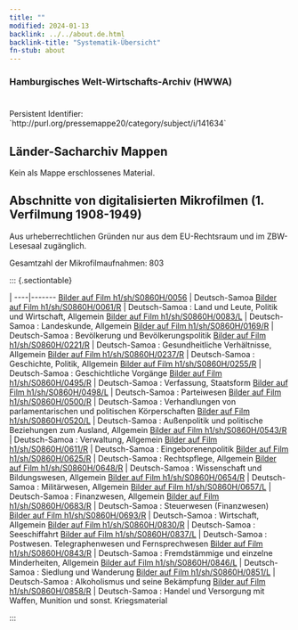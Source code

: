 ```yaml
---
title: ""
modified: 2024-01-13
backlink: ../../about.de.html
backlink-title: "Systematik-Übersicht"
fn-stub: about
---
```


### Hamburgisches Welt-Wirtschafts-Archiv (HWWA)

# 

<div class="hint">Persistent Identifier: `http://purl.org/pressemappe20/category/subject/i/141634`</div>







## Länder-Sacharchiv Mappen





Kein als Mappe erschlossenes Material.



<a id="filmsections" />

## Abschnitte von digitalisierten Mikrofilmen (1. Verfilmung 1908-1949)

<p>Aus urheberrechtlichen Gründen nur aus dem EU-Rechtsraum und im ZBW-Lesesaal zugänglich.</p>


<p>Gesamtzahl der Mikrofilmaufnahmen: 803</p>





::: {.sectiontable}

 | 
----|-------
<a class="btn" href="https://pm20.zbw.eu/film/h1/sh/S0860H/0056" rel="nofollow">Bilder auf Film h1/sh/S0860H/0056</a> | Deutsch-Samoa
<a class="btn" href="https://pm20.zbw.eu/film/h1/sh/S0860H/0061/R" rel="nofollow">Bilder auf Film h1/sh/S0860H/0061/R</a> | Deutsch-Samoa : Land und Leute, Politik und Wirtschaft, Allgemein
<a class="btn" href="https://pm20.zbw.eu/film/h1/sh/S0860H/0083/L" rel="nofollow">Bilder auf Film h1/sh/S0860H/0083/L</a> | Deutsch-Samoa : Landeskunde, Allgemein
<a class="btn" href="https://pm20.zbw.eu/film/h1/sh/S0860H/0169/R" rel="nofollow">Bilder auf Film h1/sh/S0860H/0169/R</a> | Deutsch-Samoa : Bevölkerung und Bevölkerungspolitik
<a class="btn" href="https://pm20.zbw.eu/film/h1/sh/S0860H/0221/R" rel="nofollow">Bilder auf Film h1/sh/S0860H/0221/R</a> | Deutsch-Samoa : Gesundheitliche Verhältnisse, Allgemein
<a class="btn" href="https://pm20.zbw.eu/film/h1/sh/S0860H/0237/R" rel="nofollow">Bilder auf Film h1/sh/S0860H/0237/R</a> | Deutsch-Samoa : Geschichte, Politik, Allgemein
<a class="btn" href="https://pm20.zbw.eu/film/h1/sh/S0860H/0255/R" rel="nofollow">Bilder auf Film h1/sh/S0860H/0255/R</a> | Deutsch-Samoa : Geschichtliche Vorgänge
<a class="btn" href="https://pm20.zbw.eu/film/h1/sh/S0860H/0495/R" rel="nofollow">Bilder auf Film h1/sh/S0860H/0495/R</a> | Deutsch-Samoa : Verfassung, Staatsform
<a class="btn" href="https://pm20.zbw.eu/film/h1/sh/S0860H/0498/L" rel="nofollow">Bilder auf Film h1/sh/S0860H/0498/L</a> | Deutsch-Samoa : Parteiwesen
<a class="btn" href="https://pm20.zbw.eu/film/h1/sh/S0860H/0500/R" rel="nofollow">Bilder auf Film h1/sh/S0860H/0500/R</a> | Deutsch-Samoa : Verhandlungen von parlamentarischen und politischen Körperschaften
<a class="btn" href="https://pm20.zbw.eu/film/h1/sh/S0860H/0520/L" rel="nofollow">Bilder auf Film h1/sh/S0860H/0520/L</a> | Deutsch-Samoa : Außenpolitik und politische Beziehungen zum Ausland, Allgemein
<a class="btn" href="https://pm20.zbw.eu/film/h1/sh/S0860H/0543/R" rel="nofollow">Bilder auf Film h1/sh/S0860H/0543/R</a> | Deutsch-Samoa : Verwaltung, Allgemein
<a class="btn" href="https://pm20.zbw.eu/film/h1/sh/S0860H/0611/R" rel="nofollow">Bilder auf Film h1/sh/S0860H/0611/R</a> | Deutsch-Samoa : Eingeborenenpolitik
<a class="btn" href="https://pm20.zbw.eu/film/h1/sh/S0860H/0625/R" rel="nofollow">Bilder auf Film h1/sh/S0860H/0625/R</a> | Deutsch-Samoa : Rechtspflege, Allgemein
<a class="btn" href="https://pm20.zbw.eu/film/h1/sh/S0860H/0648/R" rel="nofollow">Bilder auf Film h1/sh/S0860H/0648/R</a> | Deutsch-Samoa : Wissenschaft und Bildungswesen, Allgemein
<a class="btn" href="https://pm20.zbw.eu/film/h1/sh/S0860H/0654/R" rel="nofollow">Bilder auf Film h1/sh/S0860H/0654/R</a> | Deutsch-Samoa : Militärwesen, Allgemein
<a class="btn" href="https://pm20.zbw.eu/film/h1/sh/S0860H/0657/L" rel="nofollow">Bilder auf Film h1/sh/S0860H/0657/L</a> | Deutsch-Samoa : Finanzwesen, Allgemein
<a class="btn" href="https://pm20.zbw.eu/film/h1/sh/S0860H/0683/R" rel="nofollow">Bilder auf Film h1/sh/S0860H/0683/R</a> | Deutsch-Samoa : Steuerwesen (Finanzwesen)
<a class="btn" href="https://pm20.zbw.eu/film/h1/sh/S0860H/0693/R" rel="nofollow">Bilder auf Film h1/sh/S0860H/0693/R</a> | Deutsch-Samoa : Wirtschaft, Allgemein
<a class="btn" href="https://pm20.zbw.eu/film/h1/sh/S0860H/0830/R" rel="nofollow">Bilder auf Film h1/sh/S0860H/0830/R</a> | Deutsch-Samoa : Seeschiffahrt
<a class="btn" href="https://pm20.zbw.eu/film/h1/sh/S0860H/0837/L" rel="nofollow">Bilder auf Film h1/sh/S0860H/0837/L</a> | Deutsch-Samoa : Postwesen. Telegraphenwesen und Fernsprechwesen
<a class="btn" href="https://pm20.zbw.eu/film/h1/sh/S0860H/0843/R" rel="nofollow">Bilder auf Film h1/sh/S0860H/0843/R</a> | Deutsch-Samoa : Fremdstämmige und einzelne Minderheiten, Allgemein
<a class="btn" href="https://pm20.zbw.eu/film/h1/sh/S0860H/0846/L" rel="nofollow">Bilder auf Film h1/sh/S0860H/0846/L</a> | Deutsch-Samoa : Siedlung und Wanderung
<a class="btn" href="https://pm20.zbw.eu/film/h1/sh/S0860H/0851/L" rel="nofollow">Bilder auf Film h1/sh/S0860H/0851/L</a> | Deutsch-Samoa : Alkoholismus und seine Bekämpfung
<a class="btn" href="https://pm20.zbw.eu/film/h1/sh/S0860H/0858/R" rel="nofollow">Bilder auf Film h1/sh/S0860H/0858/R</a> | Deutsch-Samoa : Handel und Versorgung mit Waffen, Munition und sonst. Kriegsmaterial


:::
















